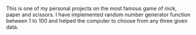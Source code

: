 This is one of my personal projects on the most famous game of
rock, paper and scissors.
I have implemented random number generator function between 1 to 100 and helped the computer to choose from any three given data. 
